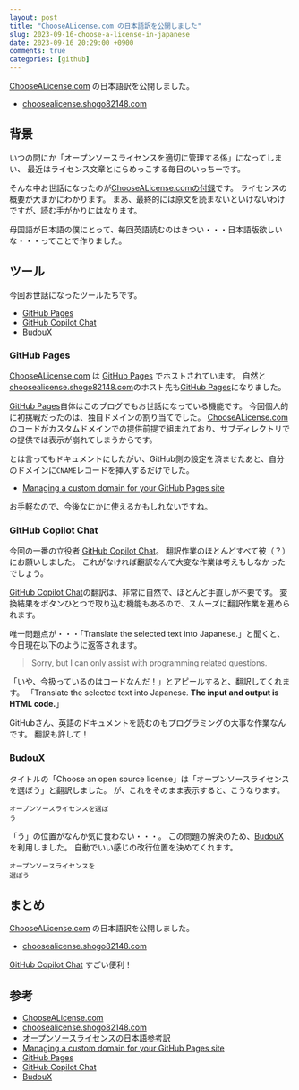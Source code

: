 ```yaml
---
layout: post
title: "ChooseALicense.com の日本語訳を公開しました"
slug: 2023-09-16-choose-a-license-in-japanese
date: 2023-09-16 20:29:00 +0900
comments: true
categories: [github]
---
```


[ChooseALicense.com](https://choosealicense.com) の日本語訳を公開しました。

- [choosealicense.shogo82148.com](https://choosealicense.shogo82148.com/)

## 背景

いつの間にか「オープンソースライセンスを適切に管理する係」になってしまい、
最近はライセンス文章とにらめっこする毎日のいっちーです。

そんな中お世話になったのが[ChooseALicense.comの付録](https://choosealicense.com/appendix/)です。
ライセンスの概要が大まかにわかります。
まあ、最終的には原文を読まないといけないわけですが、読む手がかりにはなります。

母国語が日本語の僕にとって、毎回英語読むのはきつい・・・日本語版欲しいな・・・ってことで作りました。

## ツール

今回お世話になったツールたちです。

- [GitHub Pages]
- [GitHub Copilot Chat]
- [BudouX]

### GitHub Pages

[ChooseALicense.com] は [GitHub Pages] でホストされています。
自然と[choosealicense.shogo82148.com]のホスト先も[GitHub Pages]になりました。

[GitHub Pages]自体はこのブログでもお世話になっている機能です。
今回個人的に初挑戦だったのは、独自ドメインの割り当てでした。
[ChooseALicense.com]のコードがカスタムドメインでの提供前提で組まれており、サブディレクトリでの提供では表示が崩れてしまうからです。

とは言ってもドキュメントにしたがい、GitHub側の設定を済ませたあと、自分のドメインに`CNAME`レコードを挿入するだけでした。

- [Managing a custom domain for your GitHub Pages site](https://docs.github.com/en/pages/configuring-a-custom-domain-for-your-github-pages-site/managing-a-custom-domain-for-your-github-pages-site)

お手軽なので、今後なにかに使えるかもしれないですね。

### GitHub Copilot Chat

今回の一番の立役者 [GitHub Copilot Chat]。
翻訳作業のほとんどすべて彼（？）にお願いしました。
これがなければ翻訳なんて大変な作業は考えもしなかったでしょう。

[GitHub Copilot Chat]の翻訳は、非常に自然で、ほとんど手直しが不要です。
変換結果をボタンひとつで取り込む機能もあるので、スムーズに翻訳作業を進められます。

唯一問題点が・・・「Translate the selected text into Japanese.」と聞くと、今日現在以下のように返答されます。

> Sorry, but I can only assist with programming related questions.

「いや、今扱っているのはコードなんだ！」とアピールすると、翻訳してくれます。
「Translate the selected text into Japanese. **The input and output is HTML code.**」

GitHubさん、英語のドキュメントを読むのもプログラミングの大事な作業なんです。
翻訳も許して！

### BudouX

タイトルの「Choose an open source license」は「オープンソースライセンスを選ぼう」と翻訳しました。
が、これをそのまま表示すると、こうなります。

```
オープンソースライセンスを選ぼ
う
```

「う」の位置がなんか気に食わない・・・。
この問題の解決のため、[BudouX]を利用しました。
自動でいい感じの改行位置を決めてくれます。

```
オープンソースライセンスを
選ぼう
```

## まとめ

[ChooseALicense.com](https://choosealicense.com) の日本語訳を公開しました。

- [choosealicense.shogo82148.com](https://choosealicense.shogo82148.com/)

[GitHub Copilot Chat] すごい便利！

## 参考

- [ChooseALicense.com]
- [choosealicense.shogo82148.com]
- [オープンソースライセンスの日本語参考訳](https://licenses.opensource.jp/)
- [Managing a custom domain for your GitHub Pages site](https://docs.github.com/en/pages/configuring-a-custom-domain-for-your-github-pages-site/managing-a-custom-domain-for-your-github-pages-site)
- [GitHub Pages]
- [GitHub Copilot Chat]
- [BudouX]

[GitHub Pages]: https://docs.github.com/en/pages
[GitHub Copilot Chat]: https://docs.github.com/en/copilot/github-copilot-chat
[ChooseALicense.com]: https://choosealicense.com
[BudouX]: https://github.com/google/budoux
[choosealicense.shogo82148.com]: https://choosealicense.shogo82148.com/
